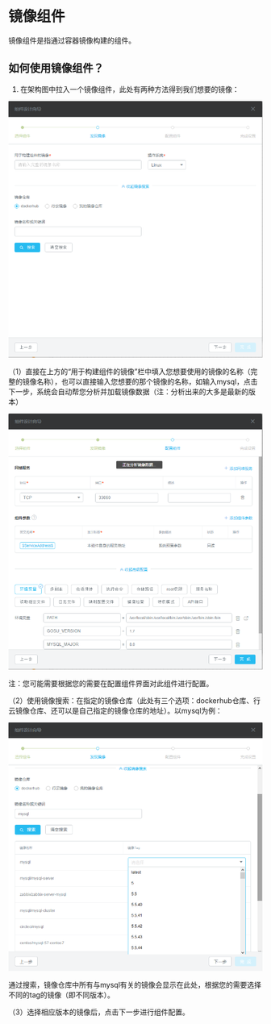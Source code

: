 # 镜像组件

镜像组件是指通过容器镜像构建的组件。

## 如何使用镜像组件？

1. 在架构图中拉入一个镜像组件，此处有两种方法得到我们想要的镜像：

![](/assets/import10.png)

（1）直接在上方的“用于构建组件的镜像”栏中填入您想要使用的镜像的名称（完整的镜像名称），也可以直接输入您想要的那个镜像的名称，如输入mysql，点击下一步，系统会自动帮您分析并加载镜像数据（注：分析出来的大多是最新的版本）

![](/assets/import11.png)

注：您可能需要根据您的需要在配置组件界面对此组件进行配置。

（2）使用镜像搜索：在指定的镜像仓库（此处有三个选项：dockerhub仓库、行云镜像仓库、还可以是自己指定的镜像仓库的地址）。以mysql为例：

![](/assets/import45.png)

通过搜索，镜像仓库中所有与mysql有关的镜像会显示在此处，根据您的需要选择不同的tag的镜像（即不同版本）。

（3）选择相应版本的镜像后，点击下一步进行组件配置。

